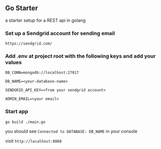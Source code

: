 ## Go Starter
a starter setup for a REST api in golang

### Set up a Sendgrid account for sending email 
```https://sendgrid.com/```

### Add .env at project root with the following keys and add your values
```
DB_CONN=mongodb://localhost:27017

DB_NAME=<your-database-name>

SENDGRID_API_KEY=<from your sendgrid account>

ADMIN_EMAIL=<your email>
```

### Start app
```go build ./main.go```

you should see ```Connected to DATABASE: DB_NAME``` in your console

visit ```http://localhost:8080```